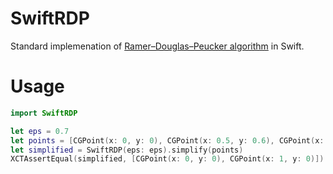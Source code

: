 # SwiftRDP

Standard implemenation of [Ramer–Douglas–Peucker algorithm](https://en.wikipedia.org/wiki/Ramer–Douglas–Peucker_algorithm) in Swift.

# Usage

```swift
import SwiftRDP

let eps = 0.7
let points = [CGPoint(x: 0, y: 0), CGPoint(x: 0.5, y: 0.6), CGPoint(x: 1, y: 0)]
let simplified = SwiftRDP(eps: eps).simplify(points)
XCTAssertEqual(simplified, [CGPoint(x: 0, y: 0), CGPoint(x: 1, y: 0)])
```
